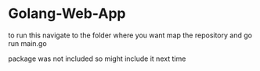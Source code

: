 # Golang-Web-App


to run this navigate to the folder where you want map the repository and go run main.go

package was not included so might include it next time
